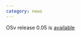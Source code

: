 ```yaml
---
category: news
---
```


OSv release 0.05 is [available](https://github.com/cloudius-systems/osv/wiki/OSv-release-0.05)
